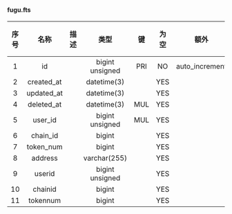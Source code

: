 #### fugu.fts 

| 序号 | 名称 | 描述 | 类型 | 键 | 为空 | 额外 | 默认值 |
| :--: | :--: | :--: | :--: | :--: | :--: | :--: | :--: |
| 1 | id |  | bigint unsigned | PRI | NO | auto_increment |  |
| 2 | created_at |  | datetime(3) |  | YES |  |  |
| 3 | updated_at |  | datetime(3) |  | YES |  |  |
| 4 | deleted_at |  | datetime(3) | MUL | YES |  |  |
| 5 | user_id |  | bigint unsigned | MUL | YES |  |  |
| 6 | chain_id |  | bigint |  | YES |  |  |
| 7 | token_num |  | bigint |  | YES |  |  |
| 8 | address |  | varchar(255) |  | YES |  |  |
| 9 | userid |  | bigint unsigned |  | YES |  |  |
| 10 | chainid |  | bigint |  | YES |  |  |
| 11 | tokennum |  | bigint |  | YES |  |  |
